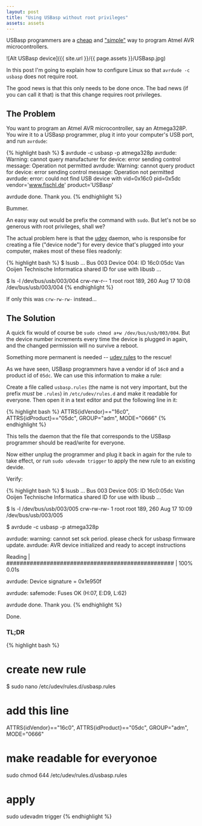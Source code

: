 ```yaml
---
layout: post
title: "Using USBasp without root privileges"
assets: assets
---
```


USBasp programmers are a [cheap](http://www.aliexpress.com/wholesale?SearchText=usbasp) and ["simple"](http://linux.die.net/man/1/avrdude) way to program Atmel AVR microcontrollers.

![Alt USBasp device]({{ site.url }}/{{ page.assets }}/USBasp.jpg)

In this post I'm going to explain how to configure Linux so that `avrdude -c usbasp` does not require root.

The good news is that this only needs to be done once.
The bad news (if you can call it that) is that this change requires root privileges.

## The Problem

You want to program an Atmel AVR microcontroller, say an Atmega328P. You wire it to a USBasp programmer, plug it into your computer's USB port, and run `avrdude`:

{% highlight bash %}
$ avrdude -c usbasp -p atmega328p
avrdude: Warning: cannot query manufacturer for device: error sending control message: Operation not permitted
avrdude: Warning: cannot query product for device: error sending control message: Operation not permitted
avrdude: error: could not find USB device with vid=0x16c0 pid=0x5dc vendor='www.fischl.de' product='USBasp'

avrdude done.  Thank you.
{% endhighlight %}

Bummer.

An easy way out would be prefix the command with `sudo`. But let's not be so generous with root privileges, shall we?

The actual problem here is that the [udev](https://duckduckgo.com/l/?kh=-1&uddg=http%3A%2F%2Flinux.die.net%2Fman%2F8%2Fudev) daemon, who is responsibe for creating a file ("device node") for every device that's plugged into your computer, makes most of these files readonly:

{% highlight bash %}
$ lsusb
...
Bus 003 Device 004: ID 16c0:05dc Van Ooijen Technische Informatica shared ID for use with libusb
...

$ ls -l /dev/bus/usb/003/004
crw-rw-r-- 1 root root 189, 260 Aug 17 10:08 /dev/bus/usb/003/004
{% endhighlight %}

If only this was `crw-rw-rw-` instead...

## The Solution

A quick fix would of course be `sudo chmod a+w /dev/bus/usb/003/004`. But the device number increments every time the device is plugged in again, and the changed permission will no survive a reboot.

Something more permanent is needed -- [udev rules](https://wiki.archlinux.org/index.php/Udev#About_udev_rules) to the rescue!

As we have seen, USBasp programmers have a vendor id of `16c0` and a product id of `05dc`. We can use this information to make a rule:

Create a file called `usbasp.rules` (the name is not very important, but the prefix *must* be `.rules`) in `/etc/udev/rules.d` and make it readable for everyone. Then open it in a text editor and put the following line in it:

{% highlight bash %}
ATTRS{idVendor}=="16c0", ATTRS{idProduct}=="05dc", GROUP="adm", MODE="0666"
{% endhighlight %}

This tells the daemon that the file that corresponds to the USBasp programmer should be read/write for everyone.

Now either unplug the programmer and plug it back in again for the rule to take effect, or run `sudo udevadm trigger` to apply the new rule to an existing devide.

Verify:

{% highlight bash %}
$ lsusb
...
Bus 003 Device 005: ID 16c0:05dc Van Ooijen Technische Informatica shared ID for use with libusb
...

$ ls -l /dev/bus/usb/003/005
crw-rw-rw- 1 root root 189, 260 Aug 17 10:09 /dev/bus/usb/003/005

$ avrdude -c usbasp -p atmega328p

avrdude: warning: cannot set sck period. please check for usbasp firmware update.
avrdude: AVR device initialized and ready to accept instructions

Reading | ################################################## | 100% 0.01s

avrdude: Device signature = 0x1e950f

avrdude: safemode: Fuses OK (H:07, E:D9, L:62)

avrdude done.  Thank you.
{% endhighlight %}

Done.

### TL;DR
{% highlight bash %}
# create new rule
$ sudo nano /etc/udev/rules.d/usbasp.rules
# add this line
ATTRS{idVendor}=="16c0", ATTRS{idProduct}=="05dc", GROUP="adm", MODE="0666"
# make readable for everyonoe
sudo chmod 644 /etc/udev/rules.d/usbasp.rules
# apply
sudo udevadm trigger
{% endhighlight %}
